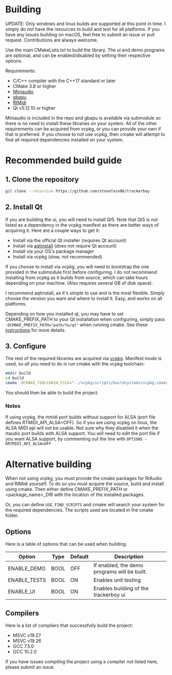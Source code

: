 # Building

UPDATE: Only windows and linux builds are supported at this point in time.
I simply do not have the resources to build and test for all platforms.
If you have any issues building on macOS, feel free to submit an issue or
pull request. Contributions are always welcome.

Use the main CMakeLists.txt to build the library. The ui and demo programs are
optional, and can be enabled/disabled by setting their respective options.

Requirements:
 * C/C++ compiler with the C++17 standard or later
 * CMake 3.8 or higher
 * [Miniaudio](https://github.com/mackron/miniaudio)
 * [gbapu](https://github.com/stoneface86/gbapu)
 * [RtMidi](https://github.com/thestk/rtmidi)
 * Qt v5.12.10 or higher

Miniaudio is included in the repo and gbapu is available via submodule
so there is no need to install these libraries on your system. All of the
other requirements can be acquired from vcpkg, or you can provide your own if
that is preferred. If you choose to not use vcpkg, then cmake will attempt
to find all required dependencies installed on your system.

# Recommended build guide

## 1. Clone the repository

```sh
git clone --recursive https://github.com/stoneface86/trackerboy
```

## 2. Install Qt

If you are building the ui, you will need to install Qt5. Note that Qt5 is not
listed as a dependency in the vcpkg manifest as there are better ways of
acquiring it. Here are a couple ways to get it:
 * Install via the official Qt installer (requires Qt account)
 * Install via [aqtinstall](https://github.com/miurahr/aqtinstall) (does not require Qt account)
 * Install via your OS's package manager
 * Install via vcpkg (slow, not recommended)

If you choose to install via vcpkg, you will need to bootstrap the one provided
in the submodule first before configuring. I do not recommend installing from
vcpkg as it builds from source, which can take hours depending on your machine.
(Also requires several GB of disk space).

I recommend aqtinstall, as it's simple to use and is the most flexible. Simply
choose the version you want and where to install it. Easy, and works on all
platforms.

Depending on how you installed qt, you may have to set CMAKE_PREFIX_PATH to
your Qt installation when configuring, simply pass
`-DCMAKE_PREFIX_PATH="path/to/qt"` when running cmake. See these
[instructions](https://doc.qt.io/qt-5/cmake-get-started.html) for more details.

## 3. Configure

The rest of the required libraries are acquired via [vcpkg](https://vcpkg.io/en/index.html).
Manifest mode is used, so all you need to do is run cmake with the vcpkg
toolchain:

```sh
mkdir build
cd build
cmake -DCMAKE_TOOLCHAIN_FILE="../vcpkg/scripts/buildsystems/vcpkg.cmake" ../
```

You should then be able to build the project.

### Notes

If using vcpkg, the rtmidi port builds without support for ALSA (port file defines
RTMIDI_API_ALSA=OFF). So if you are using vcpkg on linux, the ALSA MIDI api will not
be usable. Not sure why they disabled it when the rtaudio port builds with ALSA support.
You will need to edit the port file if you want ALSA support, by commenting out the
line with `OPTIONS -DRTMIDI_API_ALSA=OFF`

# Alternative building

When not using vcpkg, you must provide the cmake packages for RtAudio and RtMidi yourself.
To do so you must acquire the source, build and install using cmake. Then either define
CMAKE_PREFIX_PATH or <package_name>_DIR with the location of the installed packages.

Or, you can define `USE_FIND_SCRIPTS` and cmake will search your system for the required
dependencies. The scripts used are located in the cmake folder.

## Options

Here is a table of options that can be used when building.

| Option       | Type | Default | Description                                  |
|--------------|------|---------|----------------------------------------------|
| ENABLE_DEMO  | BOOL | OFF     | If enabled, the demo programs will be built. |
| ENABLE_TESTS | BOOL | ON      | Enables unit testing                         |
| ENABLE_UI    | BOOL | ON      | Enables building of the trackerboy ui        |

## Compilers

Here is a list of compilers that successfully build the project:
 * MSVC v19.27
 * MSVC v19.26
 * GCC 7.5.0
 * GCC 10.2.0

If you have issues compiling the project using a compiler not listed here,
please submit an issue.
